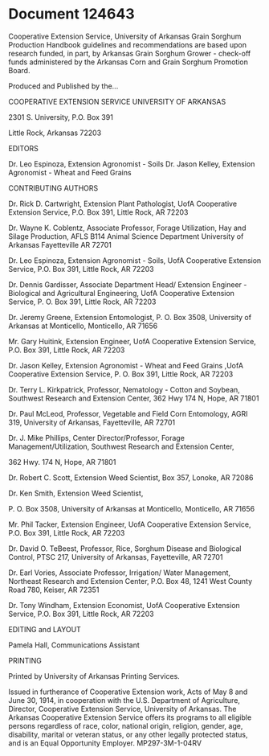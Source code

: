 # Document 124643

Cooperative Extension Service, University of Arkansas Grain Sorghum Production Handbook guidelines
and recommendations are based upon research funded, in part, by Arkansas Grain Sorghum Grower -
check-off funds administered by the Arkansas Corn and Grain Sorghum Promotion Board.

Produced and Published by the...

COOPERATIVE EXTENSION SERVICE
UNIVERSITY OF ARKANSAS

2301 S. University, P.O. Box 391

Little Rock, Arkansas 72203

EDITORS

Dr. Leo Espinoza, Extension Agronomist - Soils
Dr. Jason Kelley, Extension Agronomist - Wheat
and Feed Grains

CONTRIBUTING AUTHORS

Dr. Rick D. Cartwright, Extension Plant Pathologist,
UofA Cooperative Extension Service,
P.O. Box 391, Little Rock, AR 72203

Dr. Wayne K. Coblentz, Associate Professor, Forage
Utilization, Hay and Silage Production, AFLS
B114 Animal Science Department University of
Arkansas Fayetteville AR 72701

Dr. Leo Espinoza, Extension Agronomist - Soils,
UofA Cooperative Extension Service,
P.O. Box 391, Little Rock, AR 72203

Dr. Dennis Gardisser, Associate Department Head/
Extension Engineer - Biological and Agricultural
Engineering, UofA Cooperative Extension
Service, P. O. Box 391, Little Rock, AR 72203

Dr. Jeremy Greene, Extension Entomologist,
P. O. Box 3508, University of Arkansas at
Monticello, Monticello, AR 71656

Mr. Gary Huitink, Extension Engineer, UofA
Cooperative Extension Service, P.O. Box 391,
Little Rock, AR 72203

Dr. Jason Kelley, Extension Agronomist - Wheat
and Feed Grains ,UofA Cooperative Extension
Service, P. O. Box 391, Little Rock, AR 72203

Dr. Terry L. Kirkpatrick, Professor, Nematology -
Cotton and Soybean, Southwest Research and
Extension Center, 362 Hwy 174 N, Hope, AR
71801

Dr. Paul McLeod, Professor, Vegetable and Field
Corn Entomology, AGRI 319, University of
Arkansas, Fayetteville, AR 72701

Dr. J. Mike Phillips, Center Director/Professor,
Forage Management/Utilization, Southwest
Research and Extension Center,

362 Hwy. 174 N, Hope, AR 71801

Dr. Robert C. Scott, Extension Weed Scientist,
Box 357, Lonoke, AR 72086

Dr. Ken Smith, Extension Weed Scientist,

P. O. Box 3508, University of Arkansas at
Monticello, Monticello, AR 71656

Mr. Phil Tacker, Extension Engineer, UofA
Cooperative Extension Service, P.O. Box 391,
Little Rock, AR 72203

Dr. David O. TeBeest, Professor, Rice, Sorghum
Disease and Biological Control, PTSC 217,
University of Arkansas, Fayetteville, AR 72701

Dr. Earl Vories, Associate Professor, Irrigation/
Water Management, Northeast Research and
Extension Center, P.O. Box 48, 1241 West
County Road 780, Keiser, AR 72351

Dr. Tony Windham, Extension Economist, UofA
Cooperative Extension Service, P.O. Box 391,
Little Rock, AR 72203

EDITING and LAYOUT

Pamela Hall, Communications Assistant

PRINTING

Printed by University of Arkansas Printing Services.

Issued in furtherance of Cooperative Extension work,
Acts of May 8 and June 30, 1914, in cooperation with the
U.S. Department of Agriculture, Director, Cooperative
Extension Service, University of Arkansas. The
Arkansas Cooperative Extension Service offers its
programs to all eligible persons regardless of race, color,
national origin, religion, gender, age, disability, marital
or veteran status, or any other legally protected status,
and is an Equal Opportunity Employer.
MP297-3M-1-04RV